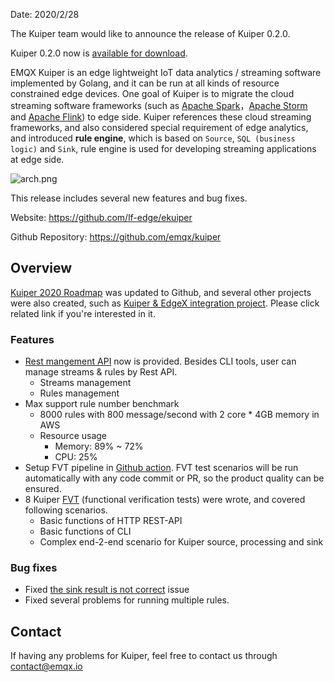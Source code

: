 Date: 2020/2/28

The Kuiper team would like to announce the release of Kuiper 0.2.0. 

Kuiper 0.2.0 now is [available for download](https://github.com/emqx/kuiper/releases/tag/0.2.0).

EMQX Kuiper is an edge lightweight IoT data analytics / streaming software implemented by Golang, and it can be run at all kinds of resource constrained edge devices. One goal of Kuiper is to migrate the cloud streaming software frameworks (such as [Apache Spark](https://spark.apache.org/)，[Apache Storm](https://storm.apache.org/) and [Apache Flink](https://flink.apache.org/)) to edge side. Kuiper references these cloud streaming frameworks, and also considered special requirement of edge analytics, and introduced **rule engine**, which is based on `Source`, `SQL (business logic)` and `Sink`, rule engine is used for developing streaming applications at edge side.

![arch.png](https://assets.emqx.com/images/b63c79f46bb2f31e391006193b69ec67.png)

This release includes several new features and bug fixes.

Website: <https://github.com/lf-edge/ekuiper>

Github Repository: <https://github.com/emqx/kuiper>

## Overview

[Kuiper 2020 Roadmap](https://github.com/emqx/kuiper/projects) was updated to Github, and several other projects were also created, such as [Kuiper & EdgeX integration project](https://github.com/emqx/kuiper/projects/4). Please click related link if you're interested in it.

### Features

- [Rest mangement API](https://github.com/emqx/kuiper/blob/master/docs/en_US/restapi/overview.md) now is provided. Besides CLI tools, user can manage streams & rules by Rest API.
  - Streams management
  - Rules management
- Max support rule number benchmark
  - 8000 rules with 800 message/second with 2 core * 4GB memory in AWS
  - Resource usage
    - Memory: 89% ~ 72%
    - CPU: 25%
- Setup FVT pipeline in [Github action](https://github.com/emqx/kuiper/actions). FVT test scenarios will be run automatically with any code commit or PR, so the product quality can be ensured.
- 8 Kuiper [FVT](https://github.com/emqx/kuiper/tree/master/fvt_scripts) (functional verification tests) were wrote, and covered following scenarios.
  - Basic functions of HTTP REST-API
  - Basic functions of CLI
  - Complex end-2-end scenario for Kuiper source, processing and sink

### Bug fixes

- Fixed [the sink result is not correct](https://github.com/emqx/kuiper/issues/101) issue
- Fixed several problems for running multiple rules.

## Contact

If having any problems for Kuiper, feel free to contact us through [contact@emqx.io](mailto:contact@emqx.io)
